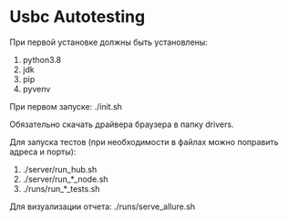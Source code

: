 # Usbc Autotesting

При первой установке должны быть установлены:
1. python3.8
2. jdk
3. pip
4. pyvenv

При первом запуске:
./init.sh

Обязательно скачать драйвера браузера в папку drivers.

Для запуска тестов (при необходимости в файлах можно поправить адреса и порты):
1. ./server/run_hub.sh
2. ./server/run_*_node.sh
3. ./runs/run_*_tests.sh

Для визуализации отчета:
./runs/serve_allure.sh